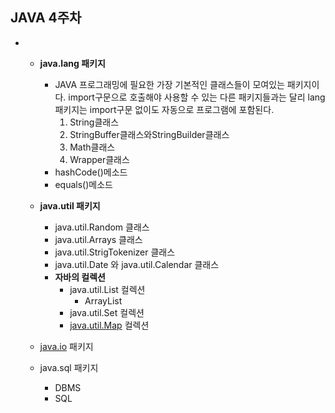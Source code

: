## JAVA  4주차

- 
    - **java.lang 패키지**
        - JAVA 프로그래밍에 필요한 가장 기본적인 클래스들이 모여있는 패키지이다. import구문으로 호출해야 사용할 수 있는 다른 패키지들과는 달리 lang패키지는 import구문 없이도 자동으로 프로그램에 포함된다.
            1. String클래스
            2. StringBuffer클래스와StringBuilder클래스
            3. Math클래스
            4. Wrapper클래스
        - hashCode()메소드
        - equals()메소드
    - **java.util 패키지**
        - java.util.Random 클래스
        - java.util.Arrays 클래스
        - java.util.StrigTokenizer 클래스
        - java.util.Date 와 java.util.Calendar 클래스
        - **자바의 컬렉션**
            - java.util.List 컬렉션
                - ArrayList
            - java.util.Set 컬렉션
            - [java.util.Map](http://java.util.Map) 컬렉션
            
        
    - [java.io](http://java.io) 패키지
        
        
    - java.sql 패키지
        - DBMS
        - SQL
